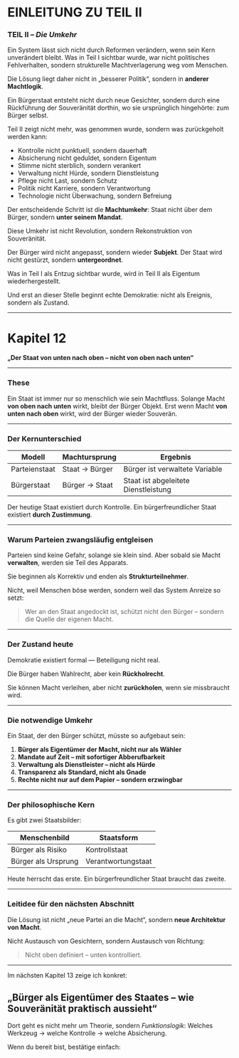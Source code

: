 #  EINLEITUNG ZU TEIL II 

### TEIL II – *Die Umkehr*

Ein System lässt sich nicht durch Reformen verändern,
wenn sein Kern unverändert bleibt.
Was in Teil I sichtbar wurde,
war nicht politisches Fehlverhalten,
sondern strukturelle Machtverlagerung weg vom Menschen.

Die Lösung liegt daher nicht in „besserer Politik“,
sondern in **anderer Machtlogik**.

Ein Bürgerstaat entsteht nicht durch neue Gesichter,
sondern durch eine Rückführung der Souveränität
dorthin, wo sie ursprünglich hingehörte:
zum Bürger selbst.

Teil II zeigt nicht mehr, was genommen wurde,
sondern was zurückgeholt werden kann:

* Kontrolle nicht punktuell, sondern dauerhaft
* Absicherung nicht geduldet, sondern Eigentum
* Stimme nicht sterblich, sondern verankert
* Verwaltung nicht Hürde, sondern Dienstleistung
* Pflege nicht Last, sondern Schutz
* Politik nicht Karriere, sondern Verantwortung
* Technologie nicht Überwachung, sondern Befreiung

Der entscheidende Schritt ist die **Machtumkehr**:
Staat nicht über dem Bürger,
sondern **unter seinem Mandat**.

Diese Umkehr ist nicht Revolution,
sondern Rekonstruktion von Souveränität.

Der Bürger wird nicht angepasst,
sondern wieder **Subjekt**.
Der Staat wird nicht gestürzt,
sondern **untergeordnet**.

Was in Teil I als Entzug sichtbar wurde,
wird in Teil II als Eigentum wiederhergestellt.

Und erst an dieser Stelle beginnt echte Demokratie:
nicht als Ereignis,
sondern als Zustand.

---

# Kapitel 12 

**„Der Staat von unten nach oben – nicht von oben nach unten“**

---

### These

Ein Staat ist immer nur so menschlich wie sein Machtfluss.
Solange Macht **von oben nach unten** wirkt, bleibt der Bürger Objekt.
Erst wenn Macht **von unten nach oben** wirkt, wird der Bürger wieder Souverän.

---

### Der Kernunterschied

| Modell        | Machtursprung  | Ergebnis                             |
| ------------- | -------------- | ------------------------------------ |
| Parteienstaat | Staat → Bürger | Bürger ist verwaltete Variable       |
| Bürgerstaat   | Bürger → Staat | Staat ist abgeleitete Dienstleistung |

Der heutige Staat existiert durch Kontrolle.
Ein bürgerfreundlicher Staat existiert **durch Zustimmung**.

---

### Warum Parteien zwangsläufig entgleisen

Parteien sind keine Gefahr, solange sie klein sind.
Aber sobald sie Macht **verwalten**, werden sie Teil des Apparats.

Sie beginnen als Korrektiv
und enden als **Strukturteilnehmer**.

Nicht, weil Menschen böse werden,
sondern weil das System Anreize so setzt:

> Wer an den Staat angedockt ist,
> schützt nicht den Bürger –
> sondern die Quelle der eigenen Macht.

---

### Der Zustand heute

Demokratie existiert formal —
Beteiligung nicht real.

Die Bürger haben Wahlrecht,
aber kein **Rückholrecht**.

Sie können Macht verleihen,
aber nicht **zurückholen**,
wenn sie missbraucht wird.

---

### Die notwendige Umkehr

Ein Staat, der den Bürger schützt, müsste so aufgebaut sein:

1. **Bürger als Eigentümer der Macht, nicht nur als Wähler**
2. **Mandate auf Zeit – mit sofortiger Abberufbarkeit**
3. **Verwaltung als Dienstleister – nicht als Hürde**
4. **Transparenz als Standard, nicht als Gnade**
5. **Rechte nicht nur auf dem Papier – sondern erzwingbar**

---

### Der philosophische Kern

Es gibt zwei Staatsbilder:

| Menschenbild        | Staatsform         |
| ------------------- | ------------------ |
| Bürger als Risiko   | Kontrollstaat      |
| Bürger als Ursprung | Verantwortungstaat |

Heute herrscht das erste.
Ein bürgerfreundlicher Staat braucht das zweite.

---

### Leitidee für den nächsten Abschnitt

Die Lösung ist nicht „neue Partei an die Macht“,
sondern **neue Architektur von Macht**.

Nicht Austausch von Gesichtern,
sondern Austausch von Richtung:

> Nicht oben definiert – unten kontrolliert.

---

Im nächsten Kapitel 13 zeige ich konkret:

## **„Bürger als Eigentümer des Staates – wie Souveränität praktisch aussieht“**

Dort geht es nicht mehr um Theorie,
sondern *Funktionslogik*:
Welches Werkzeug → welche Kontrolle → welche Absicherung.

Wenn du bereit bist, bestätige einfach:
